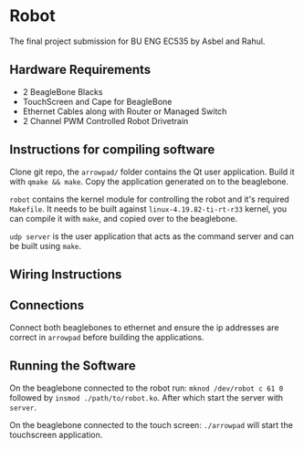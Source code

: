 # Robot

The final project submission for BU ENG EC535 by Asbel and Rahul.

## Hardware Requirements

- 2 BeagleBone Blacks
- TouchScreen and Cape for BeagleBone
- Ethernet Cables along with Router or Managed Switch
- 2 Channel PWM Controlled Robot Drivetrain

## Instructions for compiling software

Clone git repo, the `arrowpad/` folder contains the Qt user application.
Build it with `qmake && make`. Copy the application generated on to the beaglebone.

`robot` contains the kernel module for controlling the robot and it's required `Makefile`. 
It needs to be built against `linux-4.19.82-ti-rt-r33` kernel, you can compile it with `make`, and copied over to the beaglebone.

`udp server` is the user application that acts as the command server and can be built using `make`.

## Wiring Instructions

## Connections

Connect both beaglebones to ethernet and ensure the ip addresses are correct in `arrowpad` before building the applications.

## Running the Software

On the beaglebone connected to the robot run:
`mknod /dev/robot c 61 0` followed by `insmod ./path/to/robot.ko`. After which start the server with `server`.

On the beaglebone connected to the touch screen:
`./arrowpad` will start the touchscreen application.
